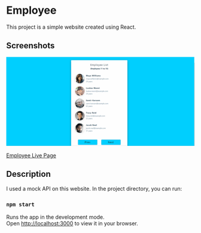 # Employee
This project is a simple website created using React.
## Screenshots
![Project snapshot](./employee.gif) 

[Employee Live Page](https://listemployee.netlify.app/)
## Description
I used a mock API on this website.
In the project directory, you can run:
### `npm start`
Runs the app in the development mode.\
Open [http://localhost:3000](http://localhost:3000) to view it in your browser.
